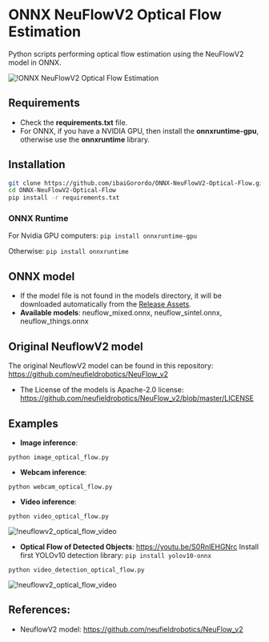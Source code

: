 # ONNX NeuFlowV2 Optical Flow Estimation
 Python scripts performing optical flow estimation using the NeuFlowV2 model in ONNX.
 
![!ONNX NeuFlowV2 Optical Flow Estimation]()

## Requirements

 * Check the **requirements.txt** file.
 * For ONNX, if you have a NVIDIA GPU, then install the **onnxruntime-gpu**, otherwise use the **onnxruntime** library.

## Installation
```bash
git clone https://github.com/ibaiGorordo/ONNX-NeuFlowV2-Optical-Flow.git
cd ONNX-NeuFlowV2-Optical-Flow
pip install -r requirements.txt
```
### ONNX Runtime
For Nvidia GPU computers:
`pip install onnxruntime-gpu`

Otherwise:
`pip install onnxruntime`

## ONNX model
- If the model file is not found in the models directory, it will be downloaded automatically from the [Release Assets](https://github.com/ibaiGorordo/ONNX-NeuFlowV2-Optical-Flow/releases/tag/0.1.0).
- **Available models**: neuflow_mixed.onnx, neuflow_sintel.onnx, neuflow_things.onnx

## Original NeuflowV2 model
The original NeuflowV2 model can be found in this repository: https://github.com/neufieldrobotics/NeuFlow_v2
- The License of the models is Apache-2.0 license: https://github.com/neufieldrobotics/NeuFlow_v2/blob/master/LICENSE

## Examples

 * **Image inference**:
 ```
 python image_optical_flow.py
 ```

 * **Webcam inference**:
 ```
 python webcam_optical_flow.py
 ```

 * **Video inference**:
 ```
 python video_optical_flow.py
 ```
![!neuflowv2_optical_flow_video]()

 * **Optical Flow of Detected Objects**: https://youtu.be/S0RnlEHGNrc
Install first YOLOv10 detection library: `pip install yolov10-onnx`
 ```
 python video_detection_optical_flow.py
 ```
![!neuflowv2_optical_flow_video]()

## References:
* NeuflowV2 model: https://github.com/neufieldrobotics/NeuFlow_v2
